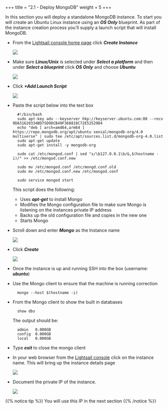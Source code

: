 +++
title = "2.1 - Deploy MongoDB"
weight = 5
+++

In this section you will deploy a standalone MongoDB instance. To start you will create an Ubuntu Linux instance using an ***OS Only*** blueprint. As part of the instance creation process you'll supply a launch script that will install MongoDB. 

* From the <a href="https://lightsail.aws.amazon.com/ls/webapp/home/" target="_blank">Lightsail console home page</a> click ***Create Instance***

    ![](../../images/2-1-1.jpg?classes=border) 

* Make sure ***Linux/Unix*** is selected under ***Select a platform*** and then under ***Select a blueprint*** click ***OS Only*** and choose ***Ubuntu***

    ![](../../images/2-1-2.jpg?classes=border) 

* Click ***+Add Launch Script***

    ![](../../images/2-1-3.jpg?classes=border) 

* Paste the script below into the text box

        #!/bin/bash
        sudo apt-key adv --keyserver hkp://keyserver.ubuntu.com:80 --recv 9DA31620334BD75D9DCB49F368818C72E52529D4
        echo "deb [ arch=amd64,arm64 ] https://repo.mongodb.org/apt/ubuntu xenial/mongodb-org/4.0 multiverse" | sudo tee /etc/apt/sources.list.d/mongodb-org-4.0.list
        sudo apt-get update
        sudo apt-get install -y mongodb-org

        sudo cat /etc/mongod.conf | sed "s/\b127.0.0.1\b/&,$(hostname -i)/" >> /etc/mongod.conf.new

        sudo mv /etc/mongod.conf /etc/mongd.conf.old
        sudo mv /etc/mongod.conf.new /etc/mongod.conf

        sudo service mongod start

    This script does the following:

    * Uses ***apt-get*** to install Mongo
    * Modifies the Mongo configuration file to make sure Mongo is listening on the instances private IP address
    * Backs up the old configuration file and copies in the new one
    * Starts Mongo

* Scroll down and enter ***Mongo*** as the Instance name

    ![](../../images/2-1-5.jpg?classes=border)

* Click ***Create***

    ![](../../images/2-1-6.jpg?classes=border)

* Once the instance is up and running SSH into the box (username: ***ubuntu***)

* Use the Mongo client to ensure that the machine is running correction

        mongo --host $(hostname -i)

* From the Mongo client to show the built in databases

        show dbs

    The output should be:

        admin   0.000GB
        config  0.000GB
        local   0.000GB

* Type ***exit*** to close the mongo client

* In your web browser from the <a href="https://lightsail.aws.amazon.com/ls/webapp/home/" target="_blank">Lightsail console</a> click on the instance name. This will bring up the instance details page

    ![](../../images/2-1-7.jpg?classes=border)

* Document the private IP of the instance. 

    ![](../../images/2-1-8.jpg?classes=border)

{{% notice tip %}}
You will use this IP in the next section
{{% /notice %}}
